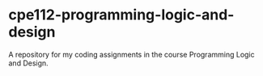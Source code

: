 # cpe112-programming-logic-and-design
A repository for my coding assignments in the course Programming Logic and Design. 
